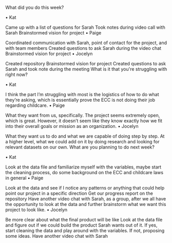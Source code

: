 What did you do this week?

•	Kat

Came up with a list of questions for Sarah
Took notes during video call with Sarah
Brainstormed vision for project
•	Paige

Coordinated communication with Sarah, point of contact for the project, and with team members
Created questions to ask Sarah during the video chat
Brainstormed vision for project
•	Jocelyn

Created repository
Brainstormed vision for project
Created questions to ask Sarah and took note during the meeting
What is it that you're struggling with right now?

•	Kat

I think the part I’m struggling with most is the logistics of how to do what they’re asking, which is essentially prove the ECC is not doing their job regarding childcare.
•	Paige

What they want from us, specifically. The project seems extremely open, which is great. However, it doesn’t seem like they know exactly how we fit into their overall goals or mission as an organization.
•	Jocelyn

What they want us to do and what we are capable of doing step by step. At a higher level, what we could add on it by doing research and looking for relevant datasets on our own.
What are you planning to do next week?

•	Kat

Look at the data file and familiarize myself with the variables, maybe start the cleaning process, do some background on the ECC and childcare laws in general
•	Paige

Look at the data and see if I notice any patterns or anything that could help point our project in a specific direction
Get our progress report on the repository
Have another video chat with Sarah, as a group, after we all have the opportunity to look at the data and further brainstorm what we want this project to look like.
•	Jocelyn

Be more clear about what the final product will be like
Look at the data file and figure out if we could build the product Sarah wants out of it. If yes, start cleaning the data and play around with the variables. If not, proposing some ideas.
Have another video chat with Sarah
